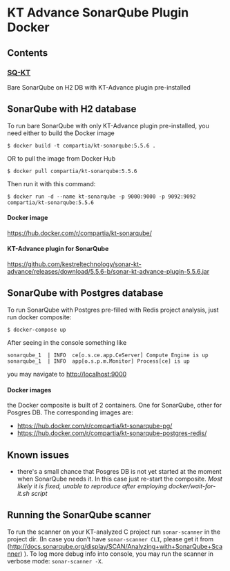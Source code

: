 # KT Advance SonarQube Plugin Docker

## Contents
### [SQ-KT](SQ-KT)
Bare SonarQube on H2 DB with KT-Advance plugin pre-installed



## SonarQube with H2 database
To run bare SonarQube with only KT-Advance plugin pre-installed, you need either to build the Docker image
```
$ docker build -t compartia/kt-sonarqube:5.5.6 .
```
OR
to pull the image from Docker Hub

```
$ docker pull compartia/kt-sonarqube:5.5.6
```
Then run it with this command:
```
$ docker run -d --name kt-sonarqube -p 9000:9000 -p 9092:9092 compartia/kt-sonarqube:5.5.6
```
#### Docker image
https://hub.docker.com/r/compartia/kt-sonarqube/
#### KT-Advance plugin for SonarQube
https://github.com/kestreltechnology/sonar-kt-advance/releases/download/5.5.6-b/sonar-kt-advance-plugin-5.5.6.jar

## SonarQube with Postgres database
To run SonarQube with Postgres pre-filled with Redis project analysis,
just run docker composite:
```
$ docker-compose up
```

After seeing in the console something like
```
sonarqube_1  | INFO  ce[o.s.ce.app.CeServer] Compute Engine is up
sonarqube_1  | INFO  app[o.s.p.m.Monitor] Process[ce] is up
```
you may navigate to [http://localhost:9000](http://localhost:9000)

#### Docker images
the Docker composite is built of 2 containers. One for SonarQube, other for Posgres DB. The corresponding images are:
- https://hub.docker.com/r/compartia/kt-sonarqube-pg/
- https://hub.docker.com/r/compartia/kt-sonarqube-postgres-redis/

## Known issues
- there's a small chance that Posgres DB is not yet started at the moment when SonarQube needs it. In this case just re-start the composite. *Most likely it is fixed, unable to reproduce after employing docker/wait-for-it.sh script*

## Running the SonarQube scanner
To run the scanner on your KT-analyzed C project run `sonar-scanner` in the project dir. (In case you don’t have `sonar-scanner CLI`, please get it from (http://docs.sonarqube.org/display/SCAN/Analyzing+with+SonarQube+Scanner) ).
To log more debug info into console, you may run the scanner in verbose mode: `sonar-scanner -X`.

